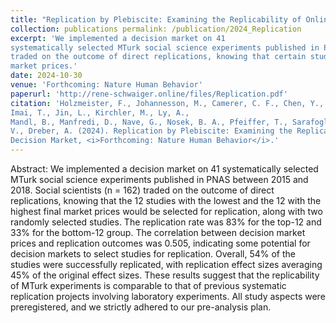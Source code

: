 ```yaml
---
title: "Replication by Plebiscite: Examining the Replicability of Online Experiments Selected by a Decision Market"
collection: publications permalink: /publication/2024_Replication
excerpt: 'We implemented a decision market on 41
systematically selected MTurk social science experiments published in PNAS between 2015 and 2018. Social scientists
traded on the outcome of direct replications, knowing that certain studies would be selected for replication based on
market prices.'
date: 2024-10-30
venue: 'Forthcoming: Nature Human Behavior'
paperurl: 'http://rene-schwaiger.online/files/Replication.pdf'
citation: 'Holzmeister, F., Johannesson, M., Camerer, C. F., Chen, Y., Ho, T-H., Hoogeveen, S., Huber, J., Imai, N.,
Imai, T., Jin, L., Kirchler, M., Ly, A.,
Mandl, B., Manfredi, D., Nave, G., Nosek, B. A., Pfeiffer, T., Sarafoglou, A., Schwaiger, R., Wagenmakers, E-J., Waldén,
V., Dreber, A. (2024). Replication by Plebiscite: Examining the Replicability of Online Experiments Selected by a
Decision Market, <i>Forthcoming: Nature Human Behavior</i>.'
---
```


Abstract: We implemented a decision market on 41 systematically selected MTurk social science experiments published in
PNAS between 2015 and 2018. Social scientists (n = 162) traded on the outcome of direct replications, knowing that the
12 studies with the lowest and the 12 with the highest final market prices would be selected for replication, along with
two randomly selected studies. The replication rate was 83% for the top-12 and 33% for the bottom-12 group. The
correlation between decision market prices and replication outcomes was 0.505, indicating some potential for decision
markets to select studies for replication. Overall, 54% of the studies were successfully replicated, with replication
effect sizes averaging 45% of the original effect sizes. These results suggest that the replicability of MTurk
experiments is comparable to that of previous systematic replication projects involving laboratory experiments. All
study aspects were preregistered, and we strictly adhered to our pre-analysis plan.   